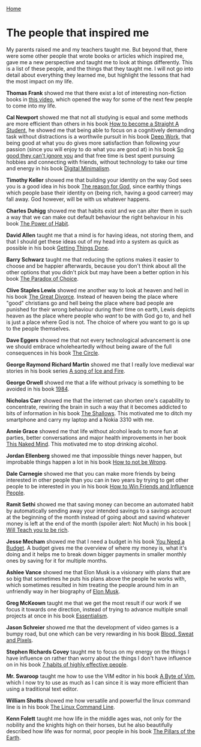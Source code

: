 <head>
  <link rel="stylesheet" type="text/css" href="../stylesheet.css">
</head>

[Home](../index.html)

# The people that inspired me

My parents raised me and my teachers taught me. But beyond that, there were some other people that wrote books or articles which inspired me, gave me a new perspective and taught me to look at things differently. This is a list of these people, and the things that they taught me. I will not go into detail about everything they learned me, but highlight the lessons that had the most impact on my life.

**Thomas Frank** showed me that there exist a lot of interesting non-fiction books in [this video](https://www.youtube.com/watch?v=SwY3A92s-xg), which opened the way for some of the next few people to come into my life.

**Cal Newport** showed me that not all studying is equal and some methods are more efficient than others in his book [How to become a Straight A Student](https://www.calnewport.com/books/straight-a-student/), he showed me that being able to focus on a cognitively demanding task without distractions is a worthwile pursuit in his book [Deep Work](https://www.calnewport.com/books/deep-work/), that being good at what you do gives more satisfaction than following your passion (since you will enjoy to do what you are good at) in his book [So good they can't ignore you](https://www.calnewport.com/books/so-good/) and that free time is best spent pursuing hobbies and connecting with friends, without technology to take our time and energy in his book [Digital Minimalism](https://www.calnewport.com/books/digital-minimalism/).

**Timothy Keller** showed me that building your identity on the way God sees you is a good idea in his book [The reason for God](https://timothykeller.com/books/the-reason-for-god), since earthly things which people base their identity on (being rich, having a good carreer) may fall away. God however, will be with us whatever happens. 

**Charles Duhigg** showed me that habits exist and we can alter them in such a way that we can make out default behaviour the right behaviour in his book [The Power of Habit](https://www.charlesduhigg.com/the-power-of-habit/).

**David Allen** taught me that a mind is for having ideas, not storing them, and that I should get these ideas out of my head into a system as quick as possible in his book [Getting Things Done](https://gettingthingsdone.com/what-is-gtd/).

**Barry Schwarz** taught me that reducing the options makes it easier to choose and be happier afterwards, because you don't think about all the other options that you didn't pick but may have been a better option in his book [The Paradox of Choice](https://www.swarthmore.edu/SocSci/bschwar1/books.html).

**Clive Staples Lewis** showed me another way to look at heaven and hell in his book [The Great Divorce](https://www.cslewis.com/us/books/paperback/the-great-divorce/9780060652951/). Instead of heaven being the place where "good" christians go and hell being the place where bad people are punished for their wrong behaviour during their time on earth, Lewis depicts heaven as the place where people who _want_ to be with God go to, and hell is just a place where God is not. The choice of where you want to go is up to the people themselves.

**Dave Eggers** showed me that not every technological advancement is one we should embrace wholeheartedly without being aware of the full consequences in his book [The Circle](https://daveeggers.net/the-circle).

**George Raymond Richard Martin** showed me that I really love medieval war stories in his book series [A song of Ice and Fire](http://www.georgerrmartin.com/grrm_book/a-song-of-ice-and-fire-box-set-books-1-4/).

**George Orwell** showed me that a life without privacy is something to be avoided in his book [1984](https://en.wikipedia.org/wiki/Nineteen_Eighty-Four).

**Nicholas Carr** showed me that the internet can shorten one's capability to concentrate, rewiring the brain in such a way that it becomes addicted to bits of information in his book [The Shallows](http://www.nicholascarr.com/?page_id=16). This motivated me to ditch my smartphone and carry my laptop and a Nokia 3310 with me.

**Annie Grace** showed me that life without alcohol leads to more fun at parties, better conversations and major health improvements in her book [This Naked Mind](https://thisnakedmind.com/purchase-naked-mind-control-alcohol-book/). This motivated me to stop drinking alcohol.

**Jordan Ellenberg** showed me that impossible things never happen, but improbable things happen a lot in his book [How to not be Wrong](http://www.jordanellenberg.com/how-not-to-be-wrong/).

**Dale Carnegie** showed me that you can make more friends by being interested in other people than you can in two years by trying to get other people to be interested in you in his book [How to Win Friends and Influence People](https://en.wikipedia.org/wiki/How_to_Win_Friends_and_Influence_People).

**Ramit Sethi** showed me that saving money can become an automated habit by automatically sending away your intended savings to a savings account at the beginning of the month instead of going about and savind whatever money is left at the end of the month (spoiler alert: Not Much) in his book [I Will Teach you to be rich](https://www.iwillteachyoutoberich.com/book/).

**Jesse Mecham** showed me that I need a budget in his book [You Need a Budget](https://www.youneedabudget.com/ynab-the-book/). A budget gives me the overview of where my money is, what it's doing and it helps me to break down bigger payments in smaller monthly ones by saving for it for multiple months.

**Ashlee Vance** showed me that Elon Musk is a visionary with plans that are so big that sometimes he puts his plans above the people he works with, which sometimes resulted in him treating the people around him in an unfriendly way in her biography of [Elon Musk](https://www.indiebound.org/book/9780062463272).

**Greg McKeown** taught me that we get the most result if our work if we focus it towards one direction, instead of trying to advance multiple small projects at once in his book [Essentialism](https://gregmckeown.com/book/).

**Jason Schreier** showed me that the development of video games is a bumpy road, but one which can be very rewarding in his book [Blood, Sweat and Pixels](https://www.harpercollins.com/9780062651235/blood-sweat-and-pixels/).

**Stephen Richards Covey** taught me to focus on my energy on the things I have influence on rather than worry about the things I don't have influence on in his book [7 habits of highly effective people](https://en.wikipedia.org/wiki/The_7_Habits_of_Highly_Effective_People).

**Mr. Swaroop** taught me how to use the VIM editor in his book [A Byte of Vim](https://vim.swaroopch.com), which I now try to use as much as I can since it is way more efficient than using a traditional text editor.

**William Shotts** showed me how versatile and powerful the linux command line is in his book [The Linux Command Line](http://www.linuxcommand.org/tlcl.php/).

**Kenn Folett** taught me how life in the middle ages was, not only for the nobility and the knights high on their horses, but he also beautifully described how life was for normal, poor people in his book [The Pillars of the Earth](https://ken-follett.com/bibliography/the_pillars_of_the_earth/).


